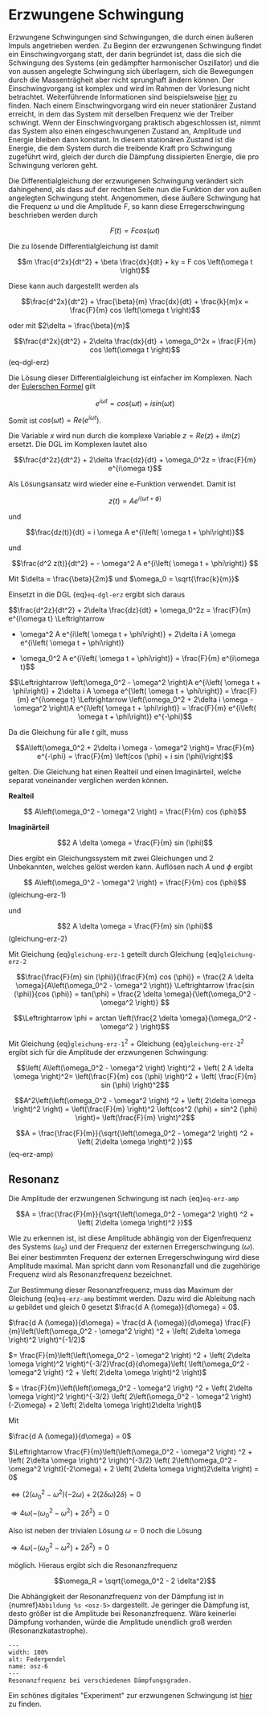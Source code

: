 # Erzwungene Schwingung

Erzwungene Schwingungen sind Schwingungen, die durch einen äußeren Impuls angetrieben werden. 
Zu Beginn der erzwungenen Schwingung findet ein Einschwingvorgang statt, der darin begründet ist, dass die sich die Schwingung des Systems (ein gedämpfter harmonischer Oszillator) und die von aussen angelegte Schwingung sich überlagern, sich die Bewegungen durch die Massenträgheit aber nicht sprunghaft ändern können. 
Der Einschwingvorgang ist komplex und wird im Rahmen der Vorlesung nicht betrachtet. Weiterführende Informationen sind beispielsweise [hier](http://dodo.fb06.fh-muenchen.de/maier/PhysikPH4T/Blaetter/13_ErzwungeneSchwingung_BA.pdf) zu finden.
Nach einem Einschwingvorgang wird ein neuer stationärer Zustand erreicht, in dem das System mit derselben Frequenz wie der Treiber schwingt.
Wenn der Einschwingvorgang praktisch abgeschlossen ist, nimmt das System also einen eingeschwungenen Zustand an, Amplitude und Energie bleiben dann konstant.
In diesem  stationären Zustand ist die Energie, die dem System durch die treibende Kraft pro Schwingung zugeführt wird, gleich der durch die Dämpfung dissipierten Energie, die pro Schwingung verloren geht.

Die Differentialgleichung der erzwungenen Schwingung verändert sich dahingehend, als dass auf der rechten Seite nun die Funktion der von außen angelegten Schwingung steht.
Angenommen, diese äußere Schwingung hat die Frequenz $\omega$ und die Amplitude $F$, so kann diese Erregerschwingung beschrieben werden durch

$$F(t) = F cos \left(\omega t \right)$$

Die zu lösende Differentialgleichung ist damit

$$m \frac{d^2x}{dt^2} + \beta \frac{dx}{dt} + ky = F cos \left(\omega t \right)$$

Diese kann auch dargestellt werden als

$$\frac{d^2x}{dt^2} + \frac{\beta}{m} \frac{dx}{dt} + \frac{k}{m}x = \frac{F}{m} cos \left(\omega t \right)$$

oder mit $2\delta = \frac{\beta}{m}$

$$\frac{d^2x}{dt^2} + 2\delta \frac{dx}{dt} + \omega_0^2x = \frac{F}{m} cos \left(\omega t \right)$$(eq-dgl-erz)

Die Lösung dieser Differentialgleichung ist einfacher im Komplexen. 
Nach der [Eulerschen Formel](https://de.wikipedia.org/wiki/Eulersche_Formel) gilt 

$$e^{i\omega t} = cos(\omega t) + i sin(\omega t)$$


Somit ist $cos(\omega t) = Re \left( e^{i \omega t} \right)$. 

Die Variable $x$ wird nun durch die komplexe Variable $z = Re(z) + i Im(z)$ ersetzt. Die DGL im Komplexen lautet also

$$\frac{d^2z}{dt^2} + 2\delta \frac{dz}{dt} + \omega_0^2z = \frac{F}{m} e^{i\omega t}$$

Als Lösungsansatz wird wieder eine e-Funktion verwendet. Damit ist

$$z(t) = Ae^{i\left( \omega t + \phi\right)}$$

und

$$\frac{dz(t)}{dt} = i \omega A e^{i\left( \omega t + \phi\right)}$$

und

$$\frac{d^2 z(t)}{dt^2} = - \omega^2 A e^{i\left( \omega t + \phi\right)} $$

Mit $\delta = \frac{\beta}{2m}$ und $\omega_0 = \sqrt{\frac{k}{m}}$

Einsetzt in die DGL {eq}`eq-dgl-erz` ergibt sich daraus

$$\frac{d^2z}{dt^2} + 2\delta \frac{dz}{dt} + \omega_0^2z = \frac{F}{m} e^{i\omega t}
\Leftrightarrow
- \omega^2 A e^{i\left( \omega t + \phi\right)} + 2\delta i A \omega e^{i\left( \omega t + \phi\right)}
+ \omega_0^2 A e^{i\left( \omega t + \phi\right)} = \frac{F}{m} e^{i\omega t}$$

$$\Leftrightarrow
\left(\omega_0^2 - \omega^2 \right)A e^{i\left( \omega t + \phi\right)} + 2\delta i A \omega e^{\left( \omega t + \phi\right)}
= \frac{F}{m} e^{i\omega t}
\Leftrightarrow
\left(\omega_0^2 + 2\delta i \omega - \omega^2 \right)A e^{i\left( \omega t + \phi\right)}
= \frac{F}{m} e^{i\left( \omega t + \phi\right)} e^{-\phi}$$

Da die Gleichung für alle $t$ gilt, muss

$$A\left(\omega_0^2 + 2\delta i \omega - \omega^2 \right)= \frac{F}{m}  e^{-\phi} = \frac{F}{m} \left(cos (\phi) + i sin (\phi)\right)$$

gelten. Die Gleichung hat einen Realteil und einen Imaginärteil, welche separat voneinander verglichen werden können.

**Realteil**

$$
A\left(\omega_0^2 - \omega^2 \right) = \frac{F}{m} cos (\phi)$$

**Imaginärteil**

$$2 A \delta \omega = \frac{F}{m} sin (\phi)$$

Dies ergibt ein Gleichungssystem mit zwei Gleichungen und 2 Unbekannten, welches gelöst werden kann.
Auflösen nach $A$ und $\phi$ ergibt

$$
A\left(\omega_0^2 - \omega^2 \right) = \frac{F}{m} cos (\phi)$$(gleichung-erz-1)

und 

$$2 A \delta \omega = \frac{F}{m} sin (\phi)$$(gleichung-erz-2)

Mit Gleichung {eq}`gleichung-erz-1` geteilt durch Gleichung {eq}`gleichung-erz-2`

$$\frac{\frac{F}{m} sin (\phi)}{\frac{F}{m} cos (\phi)} = \frac{2 A \delta \omega}{A\left(\omega_0^2 - \omega^2 \right)} 
\Leftrightarrow 
\frac{sin (\phi)}{cos (\phi)} = tan(\phi) = \frac{2 \delta \omega}{\left(\omega_0^2 - \omega^2 \right)} 
$$

$$\Leftrightarrow \phi = arctan \left(\frac{2 \delta \omega}{\omega_0^2 - \omega^2 } \right)$$

Mit Gleichung {eq}`gleichung-erz-1`$^2$ + Gleichung {eq}`gleichung-erz-2`$^2$ ergibt sich für die Amplitude der erzwungenen Schwingung:

$$\left( A\left(\omega_0^2 - \omega^2 \right)  \right)^2 + \left( 2 A \delta \omega  \right)^2= \left(\frac{F}{m} cos (\phi) \right)^2 + \left( \frac{F}{m} sin (\phi) \right)^2$$

$$A^2\left(\left(\omega_0^2 - \omega^2 \right) ^2 + \left( 2\delta \omega  \right)^2 \right) = \left(\frac{F}{m} \right)^2 \left(cos^2 (\phi) + sin^2 (\phi)  \right)= \left(\frac{F}{m} \right)^2$$

$$A = \frac{\frac{F}{m}}{\sqrt{\left(\omega_0^2 - \omega^2 \right) ^2 + \left( 2\delta \omega  \right)^2 }}$$(eq-erz-amp)

## Resonanz

Die Amplitude der erzwungenen Schwingung ist nach {eq}`eq-erz-amp` 

$$A = \frac{\frac{F}{m}}{\sqrt{\left(\omega_0^2 - \omega^2 \right) ^2 + \left( 2\delta \omega  \right)^2 }}$$

Wie zu erkennen ist, ist diese Amplitude abhängig von der Eigenfrequenz des Systems ($\omega_0$) und der Frequenz der externen Erregerschwingung ($\omega$). 
Bei einer bestimmten Frequenz der externen Erregerschwingung wird diese Amplitude maximal. Man spricht dann vom Resonanzfall und die zugehörige Frequenz wird als Resonanzfrequenz bezeichnet. 

Zur Bestimmung dieser Resonanzfrequenz, muss das Maximum der Gleichung {eq}`eq-erz-amp` bestimmt werden. 
Dazu wird die Ableitung nach $\omega$ gebildet und gleich 0 gesetzt $\frac{d A (\omega)}{d\omega} = 0$.

$\frac{d A (\omega)}{d\omega} = \frac{d A (\omega)}{d\omega} \frac{F}{m}\left(\left(\omega_0^2 - \omega^2 \right) ^2 +
\left( 2\delta \omega  \right)^2 \right)^{-1/2}$

$= \frac{F}{m}\left(\left(\omega_0^2 - \omega^2 \right) ^2 +
\left( 2\delta \omega  \right)^2 \right)^{-3/2}\frac{d}{d\omega}\left( \left(\omega_0^2 - \omega^2 \right) ^2 +
\left( 2\delta \omega  \right)^2 \right)$

$ = \frac{F}{m}\left(\left(\omega_0^2 - \omega^2 \right) ^2 +
\left( 2\delta \omega  \right)^2 \right)^{-3/2} \left( 2\left(\omega_0^2 - \omega^2 \right)(-2\omega)  +
2 \left( 2\delta \omega  \right)2\delta \right)$

Mit

$\frac{d A (\omega)}{d\omega} = 0$

$\Leftrightarrow \frac{F}{m}\left(\left(\omega_0^2 - \omega^2 \right) ^2 +
\left( 2\delta \omega  \right)^2 \right)^{-3/2} \left( 2\left(\omega_0^2 - \omega^2 \right)(-2\omega)  +
2 \left( 2\delta \omega  \right)2\delta \right) = 0$

$\Leftrightarrow \left( 2\left(\omega_0^2 - \omega^2 \right)(-2\omega)  +
2 \left( 2\delta \omega  \right)2\delta \right) = 0$

$\Rightarrow 4 \omega \left( -\left(\omega_0^2 - \omega^2 \right) + 2 \delta^2 \right) = 0$

Also ist neben der trivialen Lösung $\omega = 0$ noch die Lösung

$\Rightarrow 4 \omega \left( -\left(\omega_0^2 - \omega^2 \right) + 2 \delta^2 \right) = 0$ 

möglich. Hieraus ergibt sich die Resonanzfrequenz

$$\omega_R = \sqrt{\omega_0^2 - 2 \delta^2}$$

Die Abhängigkeit der Resonanzfrequenz von der Dämpfung ist in {numref}`Abbildung %s <osz-5>` dargestellt. Je geringer die Dämpfung ist, desto größer ist die Amplitude bei Resonanzfrequenz. Wäre keinerlei Dämpfung vorhanden, würde die Amplitude unendlich groß werden (Resonanzkatastrophe).


```{figure} Bilder_Schwingungen/resonanz.png
---
width: 100%
alt: Federpendel
name: osz-6
---
Resonanzfrequenz bei verschiedenen Dämpfungsgraden.
 ```


Ein schönes digitales "Experiment" zur erzwungenen Schwingung ist 
[hier](https://www.leifiphysik.de/mechanik/kopplung-von-schwingungen/versuche/erzwungene-schwingung-eines-federpendels-simulation)
zu finden. 


<!-- [Einschwingvorgang](https://univideo.uni-kassel.de/video/Einschwingvorgang-bei-005-und-30/ae2735f32d1d8444abfe35c7093f7f73)

```{figure} https://upload.wikimedia.org/wikipedia/commons/9/9d/Simple_harmonic_oscillator.gif
---
width: 20%
alt: Federpendel
name: erzw-1
---
Federpendel, [Quelle: Oleg Alexandrov - self-made with en:Matlab., Gemeinfrei](https://commons.wikimedia.org/w/index.php?curid=2292351)
 ``` -->


